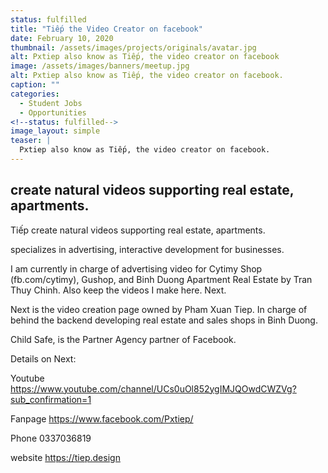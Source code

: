 ```yaml
---
status: fulfilled
title: "Tiếp the Video Creator on facebook"
date: February 10, 2020
thumbnail: /assets/images/projects/originals/avatar.jpg
alt: Pxtiep also know as Tiếp, the video creator on facebook
image: /assets/images/banners/meetup.jpg
alt: Pxtiep also know as Tiếp, the video creator on facebook.
caption: ""
categories:
  - Student Jobs
  - Opportunities
<!--status: fulfilled-->
image_layout: simple
teaser: |
  Pxtiep also know as Tiếp, the video creator on facebook.
---
```


## create natural videos supporting real estate, apartments.

Tiếp create natural videos supporting real estate, apartments.

specializes in advertising, interactive development for businesses.

I am currently in charge of advertising video for Cytimy Shop (fb.com/cytimy), Gushop, and Binh Duong Apartment Real Estate by Tran Thuy Chinh. Also keep the videos I make here. Next.

Next is the video creation page owned by Pham Xuan Tiep. In charge of behind the backend developing real estate and sales shops in Binh Duong.

Child Safe, is the Partner Agency partner of Facebook.

Details on Next:

Youtube https://www.youtube.com/channel/UCs0uOl852ygIMJQOwdCWZVg?sub_confirmation=1

Fanpage https://www.facebook.com/Pxtiep/

Phone 0337036819

website https://tiep.design

